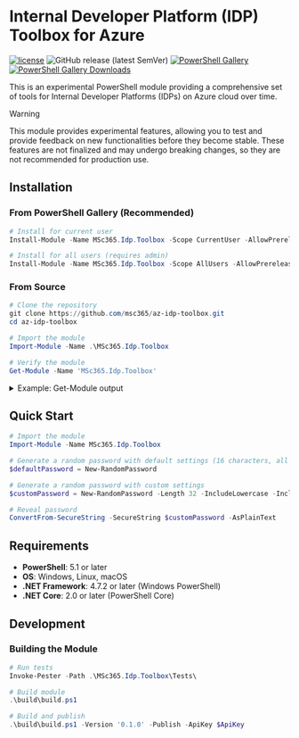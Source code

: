 # Internal Developer Platform (IDP) Toolbox for Azure

[![license](https://img.shields.io/badge/License-MIT-purple.svg)](LICENSE)
![GitHub release (latest SemVer)](https://img.shields.io/github/v/release/msc365/az-idp-toolbox?style=flat&logo=github)
[![PowerShell Gallery](https://img.shields.io/powershellgallery/v/MSc365.Idp.Toolbox.svg)](https://www.powershellgallery.com/packages/MSc365.Idp.Toolbox)
[![PowerShell Gallery Downloads](https://img.shields.io/powershellgallery/dt/MSc365.Idp.Toolbox.svg)](https://www.powershellgallery.com/packages/MSc365.Idp.Toolbox)

This is an experimental PowerShell module providing a comprehensive set of tools for Internal Developer Platforms (IDPs) on Azure cloud over time.

> [!WARNING]
> This module provides experimental features, allowing you to test and provide feedback on new functionalities before they become stable. These features are not finalized and may undergo breaking changes, so they are not recommended for production use.

## Installation

### From PowerShell Gallery (Recommended)

```powershell
# Install for current user
Install-Module -Name MSc365.Idp.Toolbox -Scope CurrentUser -AllowPrerelease -Force

# Install for all users (requires admin)
Install-Module -Name MSc365.Idp.Toolbox -Scope AllUsers -AllowPrerelease -Force
```

### From Source

```powershell
# Clone the repository
git clone https://github.com/msc365/az-idp-toolbox.git
cd az-idp-toolbox

# Import the module
Import-Module -Name .\MSc365.Idp.Toolbox

# Verify the module
Get-Module -Name 'MSc365.Idp.Toolbox'
```

<details>
<summary>Example: Get-Module output</summary>

```text
ModuleType Version    PreRelease Name                ExportedCommands
---------- -------    ---------- ----                ----------------
Script     0.1.0                 MSc365.Idp.Toolbox  New-RandomPassword
```
</details>

## Quick Start

```powershell
# Import the module
Import-Module -Name MSc365.Idp.Toolbox

# Generate a random password with default settings (16 characters, all character types)
$defaultPassword = New-RandomPassword

# Generate a random password with custom settings
$customPassword = New-RandomPassword -Length 32 -IncludeLowercase -IncludeUppercase -IncludeNumeric

# Reveal password
ConvertFrom-SecureString -SecureString $customPassword -AsPlainText
```

## Requirements

- **PowerShell**: 5.1 or later
- **OS**: Windows, Linux, macOS
- **.NET Framework**: 4.7.2 or later (Windows PowerShell)
- **.NET Core**: 2.0 or later (PowerShell Core)

## Development

### Building the Module

```powershell
# Run tests
Invoke-Pester -Path .\MSc365.Idp.Toolbox\Tests\

# Build module
.\build\build.ps1

# Build and publish
.\build\build.ps1 -Version '0.1.0' -Publish -ApiKey $ApiKey
```
